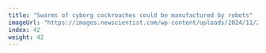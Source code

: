 ```yaml
---
title: "Swarms of cyborg cockroaches could be manufactured by robots"
imageUrl: "https://images.newscientist.com/wp-content/uploads/2024/11/29142458/SEI_231323199.jpg?width=788"
index: 42
weight: 42
---
```

